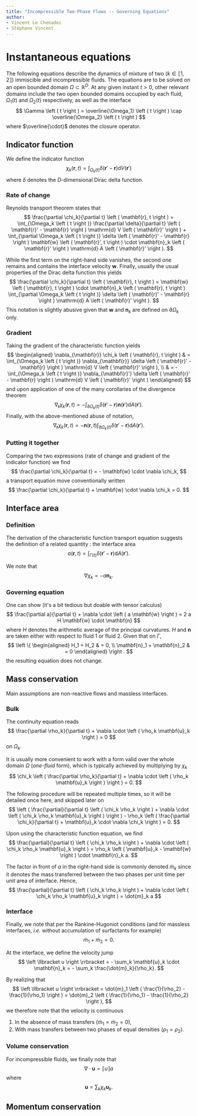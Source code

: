 ```yaml
---
title: "Incompressible Two-Phase Flows -- Governing Equations"
author:
- Vincent Le Chenadec
- Stéphane Vincent
...
```


# Instantaneous equations

The following equations describe the dynamics of mixture of two ($k \in \left \llbracket 1, 2 \right \rrbracket$) immiscible and incompressible fluids. The equations are to be solved on an open bounded domain $\Omega \subset \mathbb{R} ^ D$. At any given instant $t > 0$, other relevant domains include the two open bounded domains occupied by each fluid, $\Omega_1 \left ( t \right )$ and $\Omega_2 \left ( t \right )$ respectively, as well as the interface
$$
\Gamma \left ( t \right ) = \overline{\Omega_1} \left ( t \right ) \cap \overline{\Omega_2} \left ( t \right )
$$
where $\overline{\cdot}$ denotes the closure operator.

## Indicator function

We define the indicator function
$$
\chi_k \left ( \mathbf{r}, t \right ) = \int_{\Omega_k \left ( t \right )} \delta \left ( \mathbf{r}' - \mathbf{r} \right ) \mathrm{d} V \left ( \mathbf{r}' \right )
$$
where $\delta$ denotes the $D$-dimensional Dirac delta function.

### Rate of change

Reynolds transport theorem states that
$$
\frac{\partial \chi_k}{\partial t} \left ( \mathbf{r}, t \right ) = \int_{\Omega_k \left ( t \right )} \frac{\partial \delta}{\partial t} \left ( \mathbf{r}' - \mathbf{r} \right ) \mathrm{d} V \left ( \mathbf{r}' \right ) + \int_{\partial \Omega_k \left ( t \right )} \delta \left ( \mathbf{r}' - \mathbf{r} \right ) \mathbf{w} \left ( \mathbf{r}', t \right ) \cdot \mathbf{n}_k \left ( \mathbf{r}' \right ) \mathrm{d} A \left ( \mathbf{r}' \right ).
$$

While the first term on the right-hand side vanishes, the second one remains and contains the interface velocity $\mathbf{w}$. Finally, usually the usual properties of the Dirac delta function this yields
$$
\frac{\partial \chi_k}{\partial t} \left ( \mathbf{r}, t \right ) = \mathbf{w} \left ( \mathbf{r}, t \right ) \cdot \mathbf{n}_k \left ( \mathbf{r}, t \right ) \int_{\partial \Omega_k \left ( t \right )} \delta \left ( \mathbf{r}' - \mathbf{r} \right ) \mathrm{d} A \left ( \mathbf{r}' \right ).
$$
This notation is slightly abusive given that $\mathbf{w}$ and $\mathbf{n}_k$ are defined on $\partial \Omega_k$ only.

### Gradient

Taking the gradient of the characteristic function yields
$$
\begin{aligned}
\nabla_{\mathbf{r}} \chi_k \left ( \mathbf{r}, t \right ) & = \int_{\Omega_k \left ( t \right )} \nabla_{\mathbf{r}} \delta \left ( \mathbf{r}' - \mathbf{r} \right ) \mathrm{d} V \left ( \mathbf{r}' \right ), \\
& = - \int_{\Omega_k \left ( t \right )} \nabla_{\mathbf{r}'} \delta \left ( \mathbf{r}' - \mathbf{r} \right ) \mathrm{d} V \left ( \mathbf{r}' \right )
\end{aligned}
$$
and upon application of one of the many corollaries of the divergence theorem
$$
\nabla_\mathbf{r} \chi_k \left ( \mathbf{r}, t \right ) = - \int_{\partial \Omega_k \left ( t \right )} \delta \left ( \mathbf{r}' - \mathbf{r} \right ) \mathbf{n} \left ( \mathbf{r}' \right ) \mathrm{d} A \left ( \mathbf{r}' \right ).
$$
Finally, with the above-mentioned abuse of notation,
$$
\nabla_\mathbf{r} \chi_k \left ( \mathbf{r}, t \right ) = - \mathbf{n} \left ( \mathbf{r}, t \right ) \int_{\partial \Omega_k \left ( t \right )} \delta \left ( \mathbf{r}' - \mathbf{r} \right ) \mathrm{d} A \left ( \mathbf{r}' \right ).
$$

### Putting it together

Comparing the two expressions (rate of change and gradient of the indicator function) we find
$$
\frac{\partial \chi_k}{\partial t} = - \mathbf{w} \cdot \nabla \chi_k,
$$
a transport equation move conventionally written
$$
\frac{\partial \chi_k}{\partial t} + \mathbf{w} \cdot \nabla \chi_k = 0.
$$

## Interface area

### Definition

The derivation of the characteristic function transport equation suggests the definition of a related quantity : the interface area
$$
a \left ( \mathbf{r}, t \right ) = \int_{\Gamma \left ( t \right )} \delta \left ( \mathbf{r}' - \mathbf{r} \right ) \mathrm{d} A \left ( \mathbf{r}' \right ).
$$

We note that
$$
\nabla \chi_k = - a \mathbf{n}_k.
$$

### Governing equation

One can show (it's a bit tedious but doable with tensor calculus)
$$
\frac{\partial a}{\partial t} + \nabla \cdot \left ( a \mathbf{w} \right ) = 2 a H \mathbf{w} \cdot \mathbf{n}
$$
where $H$ denotes the arithmetic average of the principal curvatures. $H$ and $\mathbf{n}$ are taken either with respect to fluid $1$ or fluid $2$. Given that on $\Gamma$,
$$
\left \{ \begin{aligned}
H_1 + H_2 & = 0, \\
\mathbf{n}_1 + \mathbf{n}_2 & = 0
\end{aligned} \right .
$$
the resulting equation does not change.

## Mass conservation

Main assumptions are non-reactive flows and massless interfaces.

### Bulk

The continuity equation reads
$$
\frac{\partial \rho_k}{\partial t} + \nabla \cdot \left ( \rho_k \mathbf{u}_k \right ) = 0
$$
on $\Omega_k$.

It is usually more convenient to work with a form valid over the whole domain $\Omega$ (*one-fluid* form), which is typically achieved by multiplying by $\chi_k$
$$
\chi_k \left ( \frac{\partial \rho_k}{\partial t} + \nabla \cdot \left ( \rho_k \mathbf{u}_k \right ) \right ) = 0.
$$

The following procedure will be repeated multiple times, so it will be detailed once here, and skipped later on
$$
\left ( \frac{\partial}{\partial t} \left ( \chi_k \rho_k \right ) + \nabla \cdot \left ( \chi_k \rho_k \mathbf{u}_k \right ) \right ) - \rho_k \left ( \frac{\partial \chi_k}{\partial t} + \mathbf{u}_k \cdot \nabla \chi_k \right ) = 0.
$$

Upon using the characteristic function equation, we find
$$
\frac{\partial}{\partial t} \left ( \chi_k \rho_k \right ) + \nabla \cdot \left ( \chi_k \rho_k \mathbf{u}_k \right ) = \rho_k \left ( \mathbf{u}_k - \mathbf{w} \right ) \cdot \mathbf{n}_k a.
$$

The factor in front of $a$ in the right-hand side is commonly denoted $\dot{m}_k$ since it denotes the mass transferred between the two phases per unit time per unit area of interface. Hence,
$$
\frac{\partial}{\partial t} \left ( \chi_k \rho_k \right ) + \nabla \cdot \left ( \chi_k \rho_k \mathbf{u}_k \right ) = \dot{m}_k a
$$

### Interface

Finally, we note that per the Rankine-Hugoniot conditions (and for massless interfaces, *i.e.* without accumulation of surfactants for example)
$$
\dot{m}_1 + \dot{m}_2 = 0.
$$

At the interface, we define the velocity jump
$$
\left \llbracket u \right \rrbracket = - \sum_k \mathbf{u}_k \cdot \mathbf{n}_k = - \sum_k \frac{\dot{m}_k}{\rho_k}.
$$

By realizing that
$$
\left \llbracket u \right \rrbracket = \dot{m}_1 \left ( \frac{1}{\rho_2} - \frac{1}{\rho_1} \right )
= \dot{m}_2 \left ( \frac{1}{\rho_1} - \frac{1}{\rho_2} \right ),
$$
we therefore note that the velocity is continuous

1. In the absence of mass transfers ($\dot{m}_1 = \dot{m}_2 = 0$),
1. With mass transfers between two phases of equal densities ($\rho_1 = \rho_2$).

### Volume conservation

For incompressible fluids, we finally note that
$$
\nabla \cdot \mathbf{u} = \left \llbracket u \right \rrbracket a
$$
where
$$
\mathbf{u} = \sum_k \chi_k \mathbf{u}_k.
$$

## Momentum conservation


